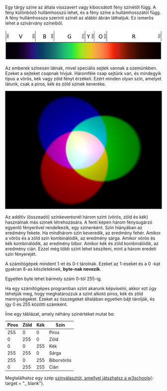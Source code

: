 Egy tárgy színe az általa visszavert vagy kibocsátott fény színétől függ. A fény különböző hullámhosszú lehet, és a fény színe a hullámhosszától függ. A fény hullámhossza szerinti színét az alábbi ábrán láthatjuk. Ez ismerős lehet a szivárvány színeiből.

![Látható spektrum](images/linear-visible-spectrum.png)

Az emberek színesen látnak, mivel speciális sejtek vannak a szemünkben. Ezeket a sejteket *csap*nak hívjuk. Háromféle csap sejtünk van, és mindegyik típus a vörös, kék vagy zöld fényt érzékeli. Ezért minden olyan szín, amelyet látunk, csak a piros, kék és zöld színek keveréke.

![Adalék színkeverés](images/additive-colour-mixing.png)

Az additív (összeadó) színkeverésnél három színt (vörös, zöld és kék) használnak más színek létrehozására. A fenti képen három fénysugárzó egyenlő fényerővel rendelkezik, egy színenként. Szín hiányában az eredmény fekete. Ha mindhárom szín keveredik, az eredmény fehér. Amikor a vörös és a zöld szín kombinálódik, az eredmény sárga. Amikor vörös és kék kombinálódik, az eredmény bíbor. Amikor kék és zöld kombinálódik, az eredmény cián. Ezzel még több színt lehet készíteni, mint a három eredeti szín fényerejét.

A számítógépek mindent 1-et és 0-t tárolnak. Ezeket az 1-eseket és a 0 -kat gyakran 8-as készleteknek, **byte-nak nevezik**.

Egyetlen byte lehet bármely szám 0-tól 255-ig.

Ha egy számítógépes programban színt akarunk képviselni, akkor ezt úgy tehetjük meg, hogy meghatározzuk a színt alkotó piros, kék és zöld mennyiségeket. Ezeket az összegeket általában egyetlen bájt tárolják, és így 0 és 255 közötti számként.

Íme egy táblázat, amely néhány színértéket mutat be:

| Piros | Zöld | Kék | Szín       |
| ----- | ---- | --- | ---------- |
| 255   | 0    | 0   | Piros      |
| 0     | 255  | 0   | Zöld       |
| 0     | 0    | 255 | Kék        |
| 255   | 255  | 0   | Sárga      |
| 255   | 0    | 255 | Bíborvörös |
| 0     | 255  | 255 | Cián       |

Megtalálhatsz egy szép [színválasztót, amellyel játszhatsz a w3schools](https://www.w3schools.com/colors/colors_rgb.asp){: target = "_ blank"}.